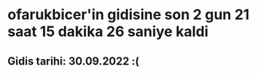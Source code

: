 # ofarukbicer'in gidisine son 2 gun 21 saat 15 dakika 26 saniye kaldi

## Gidis tarihi: 30.09.2022 :(